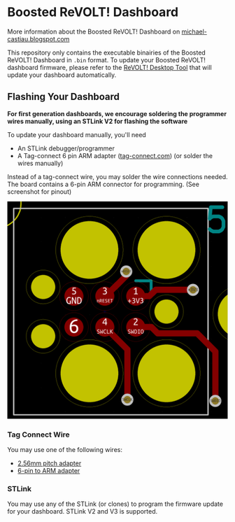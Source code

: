 # Boosted ReVOLT! Dashboard

More information about the Boosted ReVOLT! Dashboard on [michael-castiau.blogspot.com](https://michael-castiau.blogspot.com/2021/05/boosted-rev-custom-dashboard-vesc.html)

This repository only contains the executable binairies of the Boosted ReVOLT! Dashboard in `.bin` format. To update your Boosted ReVOLT! dashboard firmware, please refer to the [ReVOLT! Desktop Tool](https://github.com/MichaelCastiau/boosted-revolt-tool) that will update your dashboard automatically.

## Flashing Your Dashboard

**For first generation dashboards, we encourage soldering the programmer wires manually, using an STLink V2 for flashing the software**

To update your dashboard manually, you'll need
- An STLink debugger/programmer
- A Tag-connect 6 pin ARM adapter ([tag-connect.com](https://tag-connect.com)) (or solder the wires manually)

Instead of a tag-connect wire, you may solder the wire connections needed. The board contains a 6-pin ARM connector
for programming. (See screenshot for pinout)

![screenshot](./arm-connector.png)

### Tag Connect Wire

You may use one of the following wires:
- [2.56mm pitch adapter](https://www.tag-connect.com/product/tc2030-pkt-swd-6-pin-cable-with-legs-for-microchip-pickit-4-snap-sam)
- [6-pin to ARM adapter](https://www.tag-connect.com/product/tc2030-ctx-6-pin-cable-for-arm-cortex)

### STLink

You may use any of the STLink (or clones) to program the firmware update for your dashboard.
STLink V2 and V3 is supported.

